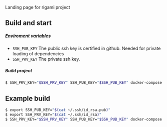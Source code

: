 Landing page for rigami project

## Build and start

##### Enviroment variables

- `SSH_PUB_KEY` The public ssh key is certified in github. Needed for private loading of dependencies
- `SSH_PRV_KEY` The private ssh key.

##### Build project
```bash
$ SSH_PRV_KEY="$SSH_PRV_KEY" SSH_PUB_KEY="$SSH_PUB_KEY" docker-compose up
```


## Example build
```bash
$ export SSH_PUB_KEY="$(cat ~/.ssh/id_rsa.pub)"
$ export SSH_PRV_KEY="$(cat ~/.ssh/id_rsa)"
$ SSH_PRV_KEY="$SSH_PRV_KEY" SSH_PUB_KEY="$SSH_PUB_KEY" docker-compose up
```
